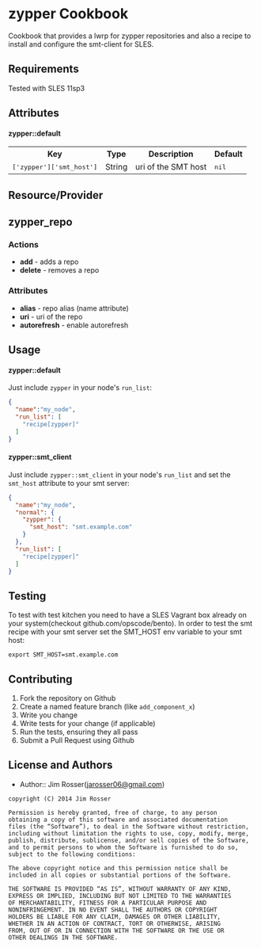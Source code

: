 zypper Cookbook
===============
Cookbook that provides a lwrp for zypper repositories and also a
recipe to install and configure the smt-client for SLES.

Requirements
------------
Tested with SLES 11sp3

Attributes
----------
#### zypper::default
<table>
  <tr>
    <th>Key</th>
    <th>Type</th>
    <th>Description</th>
    <th>Default</th>
  </tr>
  <tr>
    <td><tt>['zypper']['smt_host']</tt></td>
    <td>String</td>
    <td>uri of the SMT host</td>
    <td><tt>nil</tt></td>
  </tr>
</table>

Resource/Provider
-----------------

## zypper_repo

### Actions
- **add** - adds a repo
- **delete** - removes a repo

### Attributes
- **alias** - repo alias (name attribute)
- **uri** - uri of the repo
- **autorefresh** - enable autorefresh

Usage
-----
#### zypper::default
Just include `zypper` in your node's `run_list`:

```json
{
  "name":"my_node",
  "run_list": [
    "recipe[zypper]"
  ]
}
```

#### zypper::smt_client
Just include `zypper::smt_client` in your node's `run_list`
and set the `smt_host` attribute to your smt server:

```json
{
  "name":"my_node",
  "normal": {
    "zypper": {
      "smt_host": "smt.example.com"
    }
  },
  "run_list": [
    "recipe[zypper]"
  ]
}
```

Testing
-------
To test with test kitchen you need to have a SLES Vagrant box already on
your system(checkout github.com/opscode/bento).  In order to test the smt recipe
with your smt server set the SMT_HOST env variable to your smt host:

```shell
export SMT_HOST=smt.example.com
```

Contributing
------------
1. Fork the repository on Github
2. Create a named feature branch (like `add_component_x`)
3. Write you change
4. Write tests for your change (if applicable)
5. Run the tests, ensuring they all pass
6. Submit a Pull Request using Github

License and Authors
-------------------
- Author:: Jim Rosser(jarosser06@gmail.com)

```text
copyright (C) 2014 Jim Rosser

Permission is hereby granted, free of charge, to any person
obtaining a copy of this software and associated documentation
files (the “Software”), to deal in the Software without restriction,
including without limitation the rights to use, copy, modify, merge,
publish, distribute, sublicense, and/or sell copies of the Software,
and to permit persons to whom the Software is furnished to do so,
subject to the following conditions:

The above copyright notice and this permission notice shall be
included in all copies or substantial portions of the Software.

THE SOFTWARE IS PROVIDED “AS IS”, WITHOUT WARRANTY OF ANY KIND,
EXPRESS OR IMPLIED, INCLUDING BUT NOT LIMITED TO THE WARRANTIES
OF MERCHANTABILITY, FITNESS FOR A PARTICULAR PURPOSE AND
NONINFRINGEMENT. IN NO EVENT SHALL THE AUTHORS OR COPYRIGHT
HOLDERS BE LIABLE FOR ANY CLAIM, DAMAGES OR OTHER LIABILITY,
WHETHER IN AN ACTION OF CONTRACT, TORT OR OTHERWISE, ARISING
FROM, OUT OF OR IN CONNECTION WITH THE SOFTWARE OR THE USE OR
OTHER DEALINGS IN THE SOFTWARE.
```
